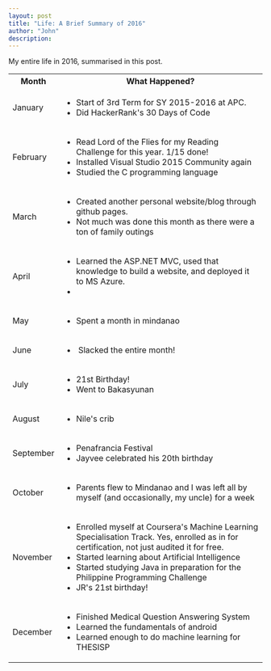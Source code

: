 ```yaml
---
layout: post
title: "Life: A Brief Summary of 2016"
author: "John"
description: 
---
```


<p style="text-align: justify;">My entire life in 2016, summarised in this post.</p>

<!--more-->

<table>
<tbody>
<tr>
<th>Month</th>
<th>What Happened?</th>
</tr>
<tr>
<td>January</td>
<td>
<ul>
	<li>Start of 3rd Term for SY 2015-2016 at APC.</li>
	<li>Did HackerRank's 30 Days of Code</li>
</ul>
</td>
</tr>
<tr>
<td>February</td>
<td>
<ul>
	<li>Read Lord of the Flies for my Reading Challenge for this year. 1/15 done!</li>
	<li>Installed Visual Studio 2015 Community again</li>
	<li>Studied the C programming language</li>
</ul>
</td>
</tr>
<tr>
<td>March</td>
<td>
<ul>
	<li>Created another personal website/blog through github pages.</li>
	<li>Not much was done this month as there were a ton of family outings</li>
</ul>
</td>
</tr>
<tr>
<td>April</td>
<td>
<ul>
	<li>Learned the ASP.NET MVC, used that knowledge to build a website, and deployed it to MS Azure.</li>
	<li></li>
</ul>
</td>
</tr>
<tr>
<td>May</td>
<td>
<ul>
	<li>Spent a month in mindanao</li>
</ul>
</td>
</tr>
<tr>
<td>June</td>
<td>
<ul>
	<li> Slacked the entire month!</li>
</ul>
</td>
</tr>
<tr>
<td>July</td>
<td>
<ul>
	<li>21st Birthday!</li>
	<li>Went to Bakasyunan</li>
</ul>
</td>
</tr>
<tr>
<td>August</td>
<td>
<ul>
	<li>Nile's crib</li>
</ul>
</td>
</tr>
<tr>
<td>September</td>
<td>
<ul>
	<li>Penafrancia Festival</li>
	<li>Jayvee celebrated his 20th birthday</li>
</ul>
</td>
</tr>
<tr>
<td>October</td>
<td>
<ul>
	<li>Parents flew to Mindanao and I was left all by myself (and occasionally, my uncle) for a week</li>
</ul>
</td>
</tr>
<tr>
<td>November</td>
<td>
<ul>
	<li>Enrolled myself at Coursera's Machine Learning Specialisation Track. Yes, enrolled as in for certification, not just audited it for free.</li>
	<li>Started learning about Artificial Intelligence</li>
	<li>Started studying Java in preparation for the Philippine Programming Challenge</li>
	<li>JR's 21st birthday!</li>
</ul>
</td>
</tr>
<tr>
<td>December</td>
<td>
<ul>
	<li>Finished Medical Question Answering System</li>
	<li>Learned the fundamentals of android</li>
	<li>Learned enough to do machine learning for THESISP</li>
</ul>
</td>
</tr>
</tbody>
</table>
